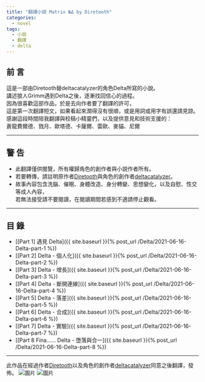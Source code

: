 ```yaml
---
title: "翻譯小說 Matrix №Δ by Diretooth"
categories:
  - novel
tags:
  - 小說
  - 翻譯
  - delta
---
```


## 前 言
這是一部由Diretooth替deltacatalyzer的角色Delta所寫的小說。\
講述狼人Grimm遇到Delta之後，逐漸找回信心的過程。\
因為很喜歡這部作品，於是去向作者要了翻譯的許可，\
這是第一次翻譯短文，如果看起來潤得沒有很順，或是用詞或用字有誤還請見諒。\
感謝這段時間陪我翻譯與校稿小精靈們，以及提供意見和技術支援的：\
蒼龍費爾德、戮月、歐塔德、卡薩爾、雷歐、麥貓、尼爾

---

## 警 告
 - 此翻譯僅供閱覽，所有權歸角色的創作者與小說作者所有。
 - 若要轉傳，請註明原作者[Diretooth](https://www.furaffinity.net/user/diretooth/)與角色的創作者[deltacatalyzer](https://twitter.com/deltacatalyzer)。
 - 故事內容包含洗腦、催眠、身體改造、身分轉變、思想變化，以及自慰、性交等成人內容，\
若無法接受請不要閱讀，在閱讀期間若感到不適請停止觀看。

---

## 目 錄
 - [[Part 1] 遇見 Delta]({{ site.baseurl }}{% post_url /Delta/2021-06-16-Delta-part-1 %})
 - [[Part 2] Delta - 個人化]({{ site.baseurl }}{% post_url /Delta/2021-06-16-Delta-part-2 %})
 - [[Part 3] Delta - 增長]({{ site.baseurl }}{% post_url /Delta/2021-06-16-Delta-part-3 %})
 - [[Part 4] Delta - 斷開連線]({{ site.baseurl }}{% post_url /Delta/2021-06-16-Delta-part-4 %})
 - [[Part 5] Delta - 落差]({{ site.baseurl }}{% post_url /Delta/2021-06-16-Delta-part-5 %})
 - [[Part 6] Delta - 合成]({{ site.baseurl }}{% post_url /Delta/2021-06-16-Delta-part-6 %})
 - [[Part 7] Delta - 實驗]({{ site.baseurl }}{% post_url /Delta/2021-06-16-Delta-part-7 %})
 - [\[Part 8 Fina…… Delta - 墮落與合一]({{ site.baseurl }}{% post_url /Delta/2021-06-16-Delta-part-8 %})

 --- 

此作品在經過作者[Diretooth](https://www.furaffinity.net/user/diretooth/)以及角色的創作者[deltacatalyzer](https://twitter.com/deltacatalyzer)同意之後翻譯，發佈。
![圖片](https://user-images.githubusercontent.com/71741159/122041394-7d795d80-ce0b-11eb-8134-a8dfb1be0353.png)
![圖片](https://user-images.githubusercontent.com/71741159/122041435-866a2f00-ce0b-11eb-8b81-1a9e8593fd76.png)
